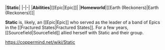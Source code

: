 |**Static**|
|-|-|
|**Abilities**|[[Epic\|Epic]]|
|**Homeworld**|[[Earth (Reckoners)\|Earth (Reckoners)]]|

**Static** is, likely, an [[Epic\|Epic]] who served as the leader of a band of Epics in the [[Fractured States\|Fractured States]]. For a few years, [[Sourcefield\|Sourcefield]] allied herself with Static and their group.



https://coppermind.net/wiki/Static